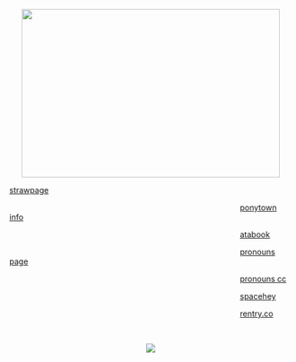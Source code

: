 <p align="center">
 <img width="460" height="300" src="https://media1.giphy.com/media/v1.Y2lkPTZjMDliOTUycjdhZzB6dHFsbGpvbXpsZTc5Njc1em5wOGszZHhjN3FxZ292MGxtZSZlcD12MV9naWZzX3NlYXJjaCZjdD1n/5d7Sf10oeyVzK8GXUa/200.gif"
	 </p>
  
  [strawpage](https://praise-the-lamb.straw.page/)

                                       [ponytown info](https://praise-the-goat.straw.page/)

                                       [atabook](https://infestissumam.atabook.org/)

                                       [pronouns page](https://en.pronouns.page/@praise-the-lamb)

                                       [pronouns cc](https://pronouns.cc/@praise-the-lamb)

                                       [spacehey](https://spacehey.com/seveninchesofsatanicpanic)

                                      [rentry.co](https://rentry.co/praise-the-lamb)

                                   <p align="center">
<p align="center">
<p align="center">
  <a href="https://github.com/kittinan/spotify-github-profile">
    <img src="https://spotify-github-profile.kittinanx.com/api/view?uid=31rzt2amg34rzeq4p7bipamyjlca&cover_image=true&theme=natemoo-re&show_offline=false&background_color=121212&interchange=false&profanity=false&bar_color=ff0000&bar_color_cover=false">
  </a>
</p>

